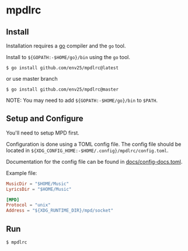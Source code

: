 # mpdlrc

## Install

Installation requires a [go](http://golang.org/) compiler and the `go` tool.

Install to `${GOPATH:-$HOME/go}/bin` using the `go` tool.

    $ go install github.com/env25/mpdlrc@latest

or use master branch

    $ go install github.com/env25/mpdlrc@master

NOTE: You may need to add `${GOPATH:-$HOME/go}/bin` to `$PATH`.

## Setup and Configure

You'll need to setup MPD first.

Configuration is done using a TOML config file. The config file should be located in
`${XDG_CONFIG_HOME:-$HOME/.config}/mpdlrc/config.toml`.

Documentation for the config file can be found in [docs/config-docs.toml](docs/config-docs.toml).

Example file:

```toml
MusicDir = "$HOME/Music"
LyricsDir = "$HOME/Music"

[MPD]
Protocol = "unix"
Address = "${XDG_RUNTIME_DIR}/mpd/socket"
```

## Run

    $ mpdlrc

